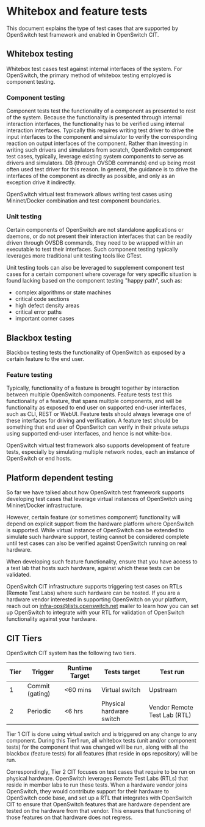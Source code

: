 # Whitebox and feature tests

This document explains the type of test cases that are supported by OpenSwitch test framework and enabled in OpenSwitch CIT.

## Whitebox testing
Whitebox test cases test against internal interfaces of the system. For OpenSwitch, the primary method of whitebox testing employed is component testing.

### Component testing
Component tests test the functionality of a component as presented to rest of the system. Because the functionality is presented through internal interaction interfaces, the functionality has to be verified using internal interaction interfaces. Typically this requires writing test driver to drive the input interfaces to the component and simulator to verify the corresponding reaction on output interfaces of the component. Rather than investing in writing such drivers and simulators from scratch, OpenSwitch component test cases, typically, leverage existing system components to serve as drivers and simulators. DB (through OVSDB commands) end up being most often used test driver for this reason. In general, the guidance is to drive the interfaces of the component as directly as possible, and only as an exception drive it indirectly.

OpenSwitch virtual test framework allows writing test cases using Mininet/Docker combination and test component boundaries.

### Unit testing
Certain components of OpenSwitch are not standalone applications or daemons, or do not present their interaction interfaces that can be readily driven through OVSDB commands, they need to be wrapped within an executable to test their interfaces. Such component testing typically leverages more traditional unit testing tools like GTest.

Unit testing tools can also be leveraged to supplement component test cases for a certain component where coverage for very specific situation is found lacking based on the component testing "happy path", such as:

 - complex algorithms or state machines
 - critical code sections
 - high defect density areas
 - critical error paths
 - important corner cases

## Blackbox testing
Blackbox testing tests the functionality of OpenSwitch as exposed by a certain feature to the end user.

### Feature testing
Typically, functionality of a feature is brought together by interaction between multiple OpenSwitch components. Feature tests test this functionality of a feature, that spans multiple components, and will be functionality as exposed to end user on supported end-user interfaces, such as CLI, REST or WebUI. Feature tests should always leverage one of these interfaces for driving and verification. A feature test should be something that end user of OpenSwitch can verify in their private setups using supported end-user interfaces, and hence is not white-box.

OpenSwitch virtual test framework also supports development of feature tests, especially by simulating multiple network nodes, each an instance of OpenSwitch or end hosts.

## Platform dependent testing
So far we have talked about how OpenSwitch test framework supports developing test cases that leverage virtual instances of OpenSwitch using Mininet/Docker infrastructure.

However, certain feature (or sometimes component) functionality will depend on explicit support from the hardware platform where OpenSwitch is supported. While virtual instance of OpenSwitch can be extended to simulate such hardware support, testing cannot be considered complete until test cases can also be verified against OpenSwitch running on real hardware.

When developing such feature functionality, ensure that you have access to a test lab that hosts such hardware, against which these tests can be validated.

OpenSwitch CIT infrastructure supports triggering test cases on RTLs (Remote Test Labs) where such hardware can be hosted. If you are a hardware vendor interested in supporting OpenSwitch on your platform, reach out on [infra-ops@lists.openswitch.net](mailto:infra-ops@lists.openswitch.net?subject=Support%20OpenSwitch%20on%20new%20hardware) mailer to learn how you can set up OpenSwitch to integrate with your RTL for validation of OpenSwitch functionality against your hardware.

## CIT Tiers
OpenSwitch CIT system has the following two tiers.

| Tier | Trigger | Runtime Target | Tests target | Test run |
|------|---------|-------------|--------------|----------|
| 1| Commit (gating) | <60 mins | Virtual switch | Upstream |
| 2 | Periodic | <6 hrs| Physical hardware switch | Vendor Remote Test Lab (RTL) |

Tier 1  CIT is done using virtual switch and is triggered on any change to any component. During this Tier1 run, all whitebox tests (unit and/or component tests) for the component that was changed will be run, along with all the blackbox (feature tests) for all features (that reside in ops repository) will be run.

Correspondingly, Tier 2 CIT focuses on test cases that require to be run on physical hardware. OpenSwitch leverages Remote Test Labs (RTLs) that reside in member labs to run these tests. When a hardware vendor joins OpenSwitch, they would contribute support for their hardware to OpenSwitch code base, and set up a RTL that integrates with OpenSwitch CIT to ensure that OpenSwitch features that are hardware dependent are tested on the hardware from that vendor. This ensures that functioning of those features on that hardware does not regress.
